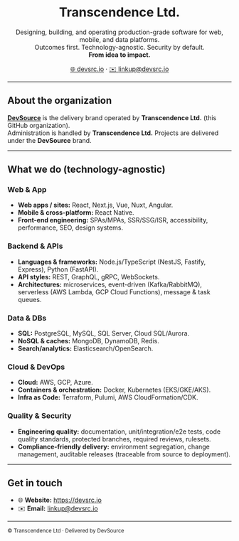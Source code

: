 <div align="center">

# Transcendence Ltd.

Designing, building, and operating production-grade software for web, mobile, and data platforms.
<br />
Outcomes first. Technology-agnostic. Security by default.
<br />
**From idea to impact.**

[🌐 devsrc.io](https://devsrc.io) · [✉️ linkup@devsrc.io](mailto:linkup@devsrc.io)

</div>

---

## About the organization
[**DevSource**](https://github.com/Transcendence-Ltd/dev-src) is the delivery brand operated by **Transcendence Ltd.** (this GitHub organization).  
Administration is handled by **Transcendence Ltd.** Projects are delivered under the **DevSource** brand.

---

## What we do (technology-agnostic)

### Web & App
- **Web apps / sites:** React, Next.js, Vue, Nuxt, Angular.
- **Mobile & cross-platform:** React Native.
- **Front-end engineering:** SPAs/MPAs, SSR/SSG/ISR, accessibility, performance, SEO, design systems.

### Backend & APIs
- **Languages & frameworks:** Node.js/TypeScript (NestJS, Fastify, Express), Python (FastAPI).
- **API styles:** REST, GraphQL, gRPC, WebSockets.
- **Architectures:** microservices, event-driven (Kafka/RabbitMQ), serverless (AWS Lambda, GCP Cloud Functions), message & task queues.

### Data & DBs
- **SQL:** PostgreSQL, MySQL, SQL Server, Cloud SQL/Aurora.
- **NoSQL & caches:** MongoDB, DynamoDB, Redis.
- **Search/analytics:** Elasticsearch/OpenSearch.

### Cloud & DevOps
- **Cloud:** AWS, GCP, Azure.
- **Containers & orchestration:** Docker, Kubernetes (EKS/GKE/AKS).
- **Infra as Code:** Terraform, Pulumi, AWS CloudFormation/CDK.

### Quality & Security
- **Engineering quality:** documentation, unit/integration/e2e tests, code quality standards, protected branches, required reviews, rulesets.
- **Compliance-friendly delivery:** environment segregation, change management, auditable releases (traceable from source to deployment).

---

## Get in touch
- 🌐 **Website:** https://devsrc.io  
- ✉️ **Email:** [linkup@devsrc.io](mailto:linkup@devsrc.io)

---

<sub>© Transcendence Ltd · Delivered by DevSource</sub>
